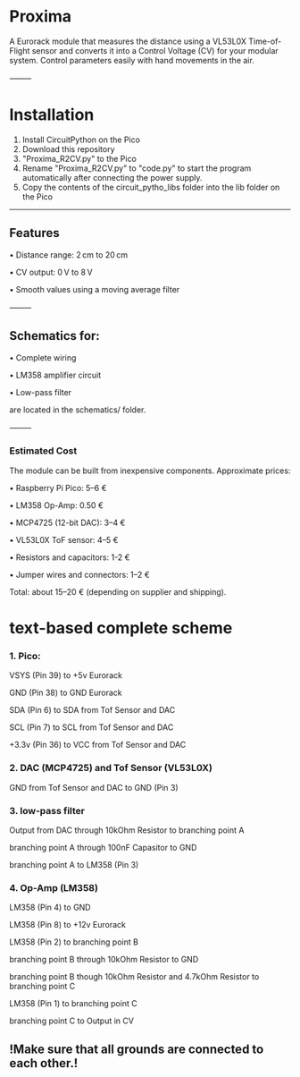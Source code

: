 # Proxima

A Eurorack module that measures the distance using a VL53L0X Time-of-Flight sensor and converts it into a Control Voltage (CV) for your modular system.
Control parameters easily with hand movements in the air.

⸻

# Installation
1.	Install CircuitPython on the Pico
2.	Download this repository
3.	"Proxima_R2CV.py" to the Pico
4.  Rename "Proxima_R2CV.py" to "code.py" to start the program automatically after connecting the power supply.
5.	Copy the contents of the circuit_pytho_libs folder into the lib folder on the Pico

____

## Features
•	Distance range: 2 cm to 20 cm

•	CV output: 0 V to 8 V

•	Smooth values using a moving average filter

⸻

## Schematics for:
•	Complete wiring

•	LM358 amplifier circuit

•	Low-pass filter

are located in the schematics/ folder.

⸻

### Estimated Cost
The module can be built from inexpensive components. Approximate prices:

•	Raspberry Pi Pico: 5–6 €

•	LM358 Op-Amp: 0.50 €

•	MCP4725 (12-bit DAC): 3–4 €

•	VL53L0X ToF sensor: 4–5 €

•	Resistors and capacitors: 1-2 €

•	Jumper wires and connectors: 1–2 €

Total: about 15–20 € (depending on supplier and shipping).

# text-based complete scheme

### 1. Pico:
VSYS (Pin 39) to +5v Eurorack

GND (Pin 38) to GND Eurorack

SDA (Pin 6) to SDA from Tof Sensor and DAC

SCL (Pin 7) to SCL from Tof Sensor and DAC

+3.3v (Pin 36) to VCC from Tof Sensor and DAC

### 2. DAC (MCP4725) and Tof Sensor (VL53L0X)
GND from Tof Sensor and DAC to GND (Pin 3)

### 3. low-pass filter
Output from DAC through 10kOhm Resistor to branching point A

branching point A through 100nF Capasitor to GND

branching point A to LM358 (Pin 3)

### 4. Op-Amp (LM358)
LM358 (Pin 4) to GND

LM358 (Pin 8) to +12v Eurorack

LM358 (Pin 2) to branching point B

branching point B through 10kOhm Resistor to GND

branching point B though 10kOhm Resistor and 4.7kOhm Resistor to branching point C

LM358 (Pin 1) to branching point C

branching point C to Output in CV

## !Make sure that all grounds are connected to each other.!